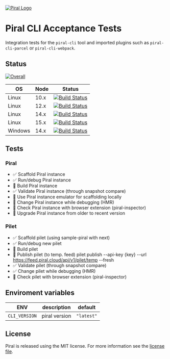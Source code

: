 [![Piral Logo](https://github.com/smapiot/piral/raw/master/docs/assets/logo.png)](https://piral.io)

# Piral CLI Acceptance Tests

Integration tests for the `piral-cli` tool and imported plugins such as `piral-cli-parcel` or `piral-cli-webpack`.

## Status

[![Overall](https://smapiot.visualstudio.com/piral-pipelines/_apis/build/status/smapiot.piral-cli-integration-tests?branchName=master)](https://smapiot.visualstudio.com/piral-pipelines/_build/latest?definitionId=46&branchName=master)

| OS      | Node | Status                                                                                                                                                                                                                                                                                         |
| ------- | ---- | ---------------------------------------------------------------------------------------------------------------------------------------------------------------------------------------------------------------------------------------------------------------------------------------------- |
| Linux   | 10.x | [![Build Status](https://smapiot.visualstudio.com/piral-pipelines/_apis/build/status/smapiot.piral-cli-integration-tests?branchName=master&jobName=Job&configuration=Job%20linux_node_10)](https://smapiot.visualstudio.com/piral-pipelines/_build/latest?definitionId=46&branchName=master)   |
| Linux   | 12.x | [![Build Status](https://smapiot.visualstudio.com/piral-pipelines/_apis/build/status/smapiot.piral-cli-integration-tests?branchName=master&jobName=Job&configuration=Job%20linux_node_12)](https://smapiot.visualstudio.com/piral-pipelines/_build/latest?definitionId=46&branchName=master)   |
| Linux   | 14.x | [![Build Status](https://smapiot.visualstudio.com/piral-pipelines/_apis/build/status/smapiot.piral-cli-integration-tests?branchName=master&jobName=Job&configuration=Job%20linux_node_14)](https://smapiot.visualstudio.com/piral-pipelines/_build/latest?definitionId=46&branchName=master)   |
| Linux   | 15.x | [![Build Status](https://smapiot.visualstudio.com/piral-pipelines/_apis/build/status/smapiot.piral-cli-integration-tests?branchName=master&jobName=Job&configuration=Job%20linux_node_15)](https://smapiot.visualstudio.com/piral-pipelines/_build/latest?definitionId=46&branchName=master)   |
| Windows | 14.x | [![Build Status](https://smapiot.visualstudio.com/piral-pipelines/_apis/build/status/smapiot.piral-cli-integration-tests?branchName=master&jobName=Job&configuration=Job%20windows_node_14)](https://smapiot.visualstudio.com/piral-pipelines/_build/latest?definitionId=46&branchName=master) |

## Tests

### Piral

-   ✅ Scaffold Piral instance
-   ✅ Run/debug Piral instance
-   🔲 Build Piral instance
-   ✅ Validate Piral instance (through snapshot compare)
-   🔲 Use Piral instance emulator for scaffolding locally
-   🔲 Change Piral instance while debugging (HMR)
-   🔲 Check Piral instance with browser extension (piral-inspector)
-   🔲 Upgrade Piral instance from older to recent version

### Pilet

-   ✅ Scaffold pilet (using sample-piral with next)
-   ✅ Run/debug new pilet
-   🔲 Build pilet
-   🔲 Publish pilet (to temp. feed) pilet publish --api-key {key} --url https://feed.piral.cloud/api/v1/pilet/temp --fresh
-   ✅ Validate pilet (through snapshot compare)
-   ✅ Change pilet while debugging (HMR)
-   🔲 Check pilet with browser extension (piral-inspector)

## Enviroment variables

| ENV           | description   | default    |
| ------------- | ------------- | ---------- |
| `CLI_VERSION` | piral version | `"latest"` |

## License

Piral is released using the MIT license. For more information see the [license file](./LICENSE).
